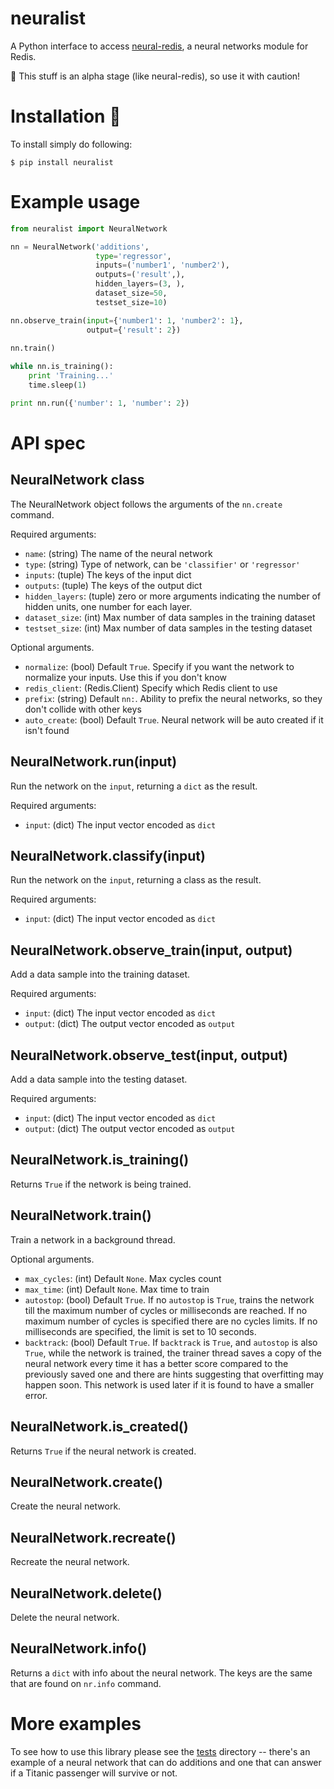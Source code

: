 # neuralist

A Python interface to access [neural-redis](https://github.com/antirez/neural-redis), a neural networks module for Redis.

🚨 This stuff is an alpha stage (like neural-redis), so use it with caution!


# Installation 🚀

To install simply do following:
```
$ pip install neuralist
```


# Example usage

```python
from neuralist import NeuralNetwork

nn = NeuralNetwork('additions',
                   type='regressor',
                   inputs=('number1', 'number2'),
                   outputs=('result',),
                   hidden_layers=(3, ),
                   dataset_size=50,
                   testset_size=10)

nn.observe_train(input={'number1': 1, 'number2': 1},
                 output={'result': 2})
                
nn.train()

while nn.is_training():
    print 'Training...'
    time.sleep(1)

print nn.run({'number': 1, 'number': 2})
```


# API spec

## NeuralNetwork class

The NeuralNetwork object follows the arguments of the `nn.create` command.

Required arguments:
* `name`: (string) The name of the neural network
* `type`: (string) Type of network, can be `'classifier'` or `'regressor'`
* `inputs`: (tuple) The keys of the input dict
* `outputs`: (tuple) The keys of the output dict
* `hidden_layers`: (tuple) zero or more arguments indicating the number of hidden units, one number for each layer.
* `dataset_size`: (int) Max number of data samples in the training dataset
* `testset_size`: (int) Max number of data samples in the testing dataset

Optional arguments.
* `normalize`: (bool) Default `True`. Specify if you want the network to normalize your inputs. Use this if you don't know
* `redis_client`: (Redis.Client) Specify which Redis client to use
* `prefix`: (string) Default `nn:`. Ability to prefix the neural networks, so they don't collide with other keys
* `auto_create`: (bool) Default `True`. Neural network will be auto created if it isn't found



## NeuralNetwork.run(input)

Run the network on the `input`, returning a `dict` as the result.

Required arguments:
* `input`: (dict) The input vector encoded as `dict`


## NeuralNetwork.classify(input)

Run the network on the `input`, returning a class as the result.

Required arguments:
* `input`: (dict) The input vector encoded as `dict`


## NeuralNetwork.observe_train(input, output)

Add a data sample into the training dataset.

Required arguments:
* `input`: (dict) The input vector encoded as `dict`
* `output`: (dict) The output vector encoded as `output`


## NeuralNetwork.observe_test(input, output)

Add a data sample into the testing dataset.

Required arguments:
* `input`: (dict) The input vector encoded as `dict`
* `output`: (dict) The output vector encoded as `output`


## NeuralNetwork.is_training()
Returns `True` if the network is being trained.


## NeuralNetwork.train()
Train a network in a background thread.

Optional arguments.
* `max_cycles`: (int) Default `None`. Max cycles count
* `max_time`: (int) Default `None`. Max time to train
* `autostop`: (bool) Default `True`. If no `autostop` is `True`, trains the network till the maximum number of cycles or milliseconds are reached. If no maximum number of cycles is specified there are no cycles limits. If no milliseconds are specified, the limit is set to 10 seconds.
* `backtrack`: (bool) Default `True`. If `backtrack` is `True`, and `autostop` is also `True`, while the network is trained, the trainer thread saves a copy of the neural network every time it has a better score compared to the previously saved one and there are hints suggesting that overfitting may happen soon. This network is used later if it is found to have a smaller error.


## NeuralNetwork.is_created()
Returns `True` if the neural network is created.

## NeuralNetwork.create()
Create the neural network.

## NeuralNetwork.recreate()
Recreate the neural network.

## NeuralNetwork.delete()
Delete the neural network.

## NeuralNetwork.info()
Returns a `dict` with info about the neural network. The keys are the same that are found on `nr.info` command.


# More examples

To see how to use this library please see the [tests](https://github.com/amix/neuralist/tree/master/tests) directory -- there's an example of a neural network that can do additions and one that can answer if a Titanic passenger will survive or not.
